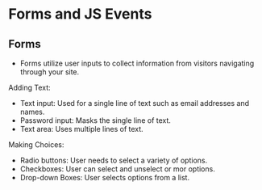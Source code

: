 # Forms and JS Events

## Forms
  - Forms utilize user inputs to collect information from visitors navigating through your site.  
  
  Adding Text:
   - Text input: Used for a single line of text such as email addresses and names.  
   - Password input: Masks the single line of text.  
   - Text area: Uses multiple lines of text.  

  Making Choices: 
   -  Radio buttons: User needs to select a variety of options.  
   - Checkboxes: User can select and unselect or mor options.  
   - Drop-down Boxes: User selects options from a list.  

  
